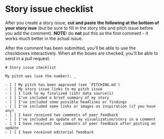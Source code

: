 # Story issue checklist

After you create a story issue, **cut and paste the following at the bottom of your story isue** (but be sure to fill in the story title and pitch issue before you add the comment). **NOTE:** do **not** put this as the first comment - it works much better in the actual issue.

After the comment has been submitted, you'll be able to use the checkboxes interactively. When all the boxes are checked, you'll be able to send in a pull request.

    # Story issue checklist
    
    My pitch was (use the number): _
    
    - [ ] My pitch has been approved (see `PITCHING.md`)
    - [ ] My story issue links to my pitch issue
    - [ ] I link to my finalized (ish) data source(s)
    - [ ] I've included a brief summary of my story
    - [ ] I've included some possible headlines or findings
    - [ ] I've included some links or images as inspiration (if you have any)
    - [ ] I have received two comments of peer feedback
    - [ ] I've included an update of my visualization/story in a comment
    - [ ] I have received two comments of peer feedback after posting an update
    - [ ] I have received editorial feedback
